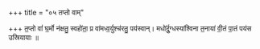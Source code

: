 +++
title = "०५ तप्तो वाम्"

+++
त॒प्तो वां॑ घ॒र्मो न॑क्षतु॒ स्वहो॑ता॒ प्र वा॑मध्व॒र्युश्च॑रतु॒ पय॑स्वान्। मधो॑र्दु॒ग्धस्या॑श्विना त॒नाया॑ वी॒तं पा॒तं पय॑स उस्रियायाः ॥